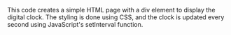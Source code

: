 This code creates a simple HTML page with a div element to display the digital clock. The styling is done using CSS, and the clock is updated every second using JavaScript's setInterval function.
